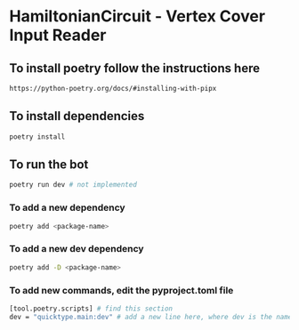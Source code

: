 # HamiltonianCircuit - Vertex Cover Input Reader

## To install poetry follow the instructions here
```bash
https://python-poetry.org/docs/#installing-with-pipx
```

## To install dependencies
```bash
poetry install
```

## To run the bot
```bash
poetry run dev # not implemented
```

### To add a new dependency
```bash
poetry add <package-name>
```

### To add a new dev dependency
```bash
poetry add -D <package-name>
```

### To add new commands, edit the pyproject.toml file
```bash
[tool.poetry.scripts] # find this section
dev = "quicktype.main:dev" # add a new line here, where dev is the name of the command and quicktype.main:dev is the path to the function
```